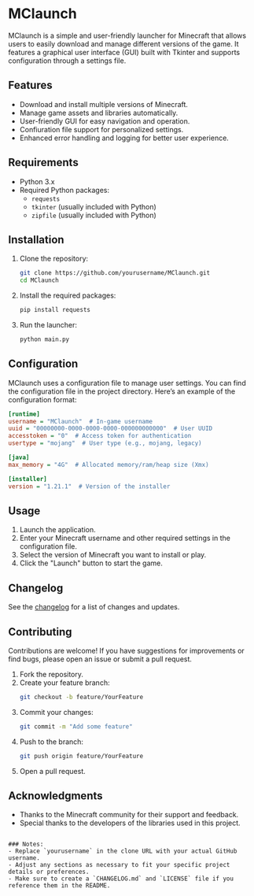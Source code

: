 # MClaunch

MClaunch is a simple and user-friendly launcher for Minecraft that allows users to easily download and manage different versions of the game. It features a graphical user interface (GUI) built with Tkinter and supports configuration through a settings file.

## Features

- Download and install multiple versions of Minecraft.
- Manage game assets and libraries automatically.
- User-friendly GUI for easy navigation and operation.
- Confiuration file support for personalized settings.
- Enhanced error handling and logging for better user experience.

## Requirements

- Python 3.x
- Required Python packages:
  - `requests`
  - `tkinter` (usually included with Python)
  - `zipfile` (usually included with Python)

## Installation

1. Clone the repository:
   ```bash
   git clone https://github.com/yourusername/MClaunch.git
   cd MClaunch
   ```

2. Install the required packages:
   ```bash
   pip install requests
   ```

3. Run the launcher:
   ```bash
   python main.py
   ```

## Configuration

MClaunch uses a configuration file to manage user settings. You can find the configuration file in the project directory. Here’s an example of the configuration format:

```ini
[runtime]
username = "MClaunch"  # In-game username
uuid = "00000000-0000-0000-0000-000000000000"  # User UUID
accesstoken = "0"  # Access token for authentication
usertype = "mojang"  # User type (e.g., mojang, legacy)

[java]
max_memory = "4G"  # Allocated memory/ram/heap size (Xmx)

[installer]
version = "1.21.1"  # Version of the installer
```

## Usage

1. Launch the application.
2. Enter your Minecraft username and other required settings in the configuration file.
3. Select the version of Minecraft you want to install or play.
4. Click the "Launch" button to start the game.

## Changelog

See the [changelog](https://sntry.cc/MinecraftCLf) for a list of changes and updates.

## Contributing

Contributions are welcome! If you have suggestions for improvements or find bugs, please open an issue or submit a pull request.

1. Fork the repository.
2. Create your feature branch:
   ```bash
   git checkout -b feature/YourFeature
   ```
3. Commit your changes:
   ```bash
   git commit -m "Add some feature"
   ```
4. Push to the branch:
   ```bash
   git push origin feature/YourFeature
   ```
5. Open a pull request.

## Acknowledgments

- Thanks to the Minecraft community for their support and feedback.
- Special thanks to the developers of the libraries used in this project.
```

### Notes:
- Replace `yourusername` in the clone URL with your actual GitHub username.
- Adjust any sections as necessary to fit your specific project details or preferences.
- Make sure to create a `CHANGELOG.md` and `LICENSE` file if you reference them in the README.
